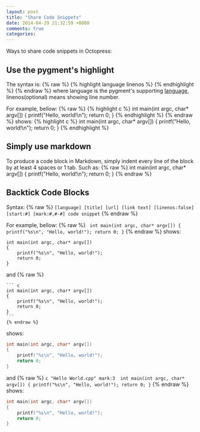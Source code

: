 ```yaml
---
layout: post
title: "Share Code Snippets"
date: 2014-04-29 21:32:59 +0800
comments: true
categories: 
---
```

Ways to share code snippets in Octopress:

Use the pygment's highlight
---------------------------
The syntax is: 
    {% raw %}
    {% highlight language linenos %}
    {% endhighlight %}
    {% endraw %}
where language is the pygment's supporting [language](http://www.pygments.org/languages), linenos(optional) means showing line number.

For example, bellow:
    {% raw %}
    {% highlight c %}
    int main(int argc, char* argv[])
    {
        printf("Hello, world!\n");
        return 0;
    }
    {% endhighlight %}
    {% endraw %}
shows:
{% highlight c %}
int main(int argc, char* argv[])
{
    printf("Hello, world!\n");
    return 0;
}
{% endhighlight %}


Simply use markdown
-------------------
To produce a code block in Markdown, simply indent every line of the block by at least 4 spaces or 1 tab.
Such as:
    {% raw %}
    int main(int argc, char* argv[])
    {
        printf("Hello, world!\n");
        return 0;
    }
    {% endraw %}


Backtick Code Blocks
--------------------
Syntax:
    {% raw %}
    ``` [language] [title] [url] [link text] [linenos:false] [start:#] [mark:#,#-#]
    code snippet
    ```
    {% endraw %}

For example, bellow:
    {% raw %}
    ``` 
    int main(int argc, char* argv[])
    {
        printf("%s\n", "Hello, world!");
        return 0;
    }
    ```
    {% endraw %}
shows:

```  
int main(int argc, char* argv[])
{
    printf("%s\n", "Hello, world!");
    return 0;
}
``` 

and 
    {% raw %}

    ``` c  
    int main(int argc, char* argv[])
    {
        printf("%s\n", "Hello, world!");
        return 0;
    }
    ```
    {% endraw %}
shows:

``` c  
int main(int argc, char* argv[])
{
    printf("%s\n", "Hello, world!");
    return 0;
}
```

and
    {% raw %}
    ``` c "Hello World.cpp" mark:3 
    int main(int argc, char* argv[])
    {
        printf("%s\n", "Hello, world!");
        return 0;
    }
    ```
    {% endraw %}
shows:

``` c "Hello World.cpp" mark:3 
int main(int argc, char* argv[])
{
    printf("%s\n", "Hello, world!");
    return 0;
}
```

